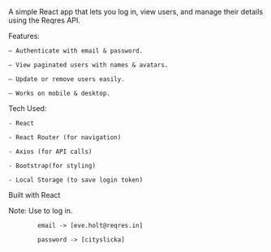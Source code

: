 A simple React app that lets you log in, view users, and manage their details using the Reqres API.

Features:

    – Authenticate with email & password.

    – View paginated users with names & avatars.

    – Update or remove users easily.

    – Works on mobile & desktop.

Tech Used:

    - React

    - React Router (for navigation)

    - Axios (for API calls)

    - Bootstrap(for styling)

    - Local Storage (to save login token)

Built with React

Note: Use to log in.

            email -> [eve.holt@reqres.in] 

            password -> [cityslicka] 

    